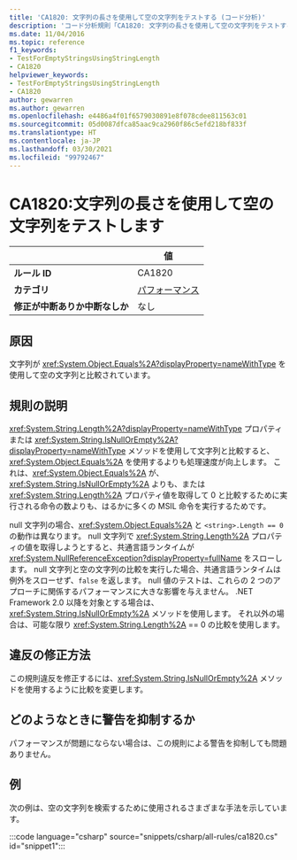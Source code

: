 ```yaml
---
title: 'CA1820: 文字列の長さを使用して空の文字列をテストする (コード分析)'
description: 'コード分析規則「CA1820: 文字列の長さを使用して空の文字列をテストする」について'
ms.date: 11/04/2016
ms.topic: reference
f1_keywords:
- TestForEmptyStringsUsingStringLength
- CA1820
helpviewer_keywords:
- TestForEmptyStringsUsingStringLength
- CA1820
author: gewarren
ms.author: gewarren
ms.openlocfilehash: e4486a4f01f6579030891e8f078cdee811563c01
ms.sourcegitcommit: 05d0087dfca85aac9ca2960f86c5efd218bf833f
ms.translationtype: HT
ms.contentlocale: ja-JP
ms.lasthandoff: 03/30/2021
ms.locfileid: "99792467"
---
```

# <a name="ca1820-test-for-empty-strings-using-string-length"></a>CA1820:文字列の長さを使用して空の文字列をテストします

| | 値 |
|-|-|
| **ルール ID** |CA1820|
| **カテゴリ** |[パフォーマンス](performance-warnings.md)|
| **修正が中断ありか中断なしか** |なし|

## <a name="cause"></a>原因

文字列が <xref:System.Object.Equals%2A?displayProperty=nameWithType> を使用して空の文字列と比較されています。

## <a name="rule-description"></a>規則の説明

<xref:System.String.Length%2A?displayProperty=nameWithType> プロパティまたは <xref:System.String.IsNullOrEmpty%2A?displayProperty=nameWithType> メソッドを使用して文字列と比較すると、<xref:System.Object.Equals%2A> を使用するよりも処理速度が向上します。 これは、<xref:System.Object.Equals%2A> が、<xref:System.String.IsNullOrEmpty%2A> よりも、または <xref:System.String.Length%2A> プロパティ値を取得して 0 と比較するために実行される命令の数よりも、はるかに多くの MSIL 命令を実行するためです。

null 文字列の場合、<xref:System.Object.Equals%2A> と `<string>.Length == 0` の動作は異なります。 null 文字列で <xref:System.String.Length%2A> プロパティの値を取得しようとすると、共通言語ランタイムが <xref:System.NullReferenceException?displayProperty=fullName> をスローします。 null 文字列と空の文字列の比較を実行した場合、共通言語ランタイムは例外をスローせず、`false` を返します。 null 値のテストは、これらの 2 つのアプローチに関係するパフォーマンスに大きな影響を与えません。 .NET Framework 2.0 以降を対象とする場合は、<xref:System.String.IsNullOrEmpty%2A> メソッドを使用します。 それ以外の場合は、可能な限り <xref:System.String.Length%2A> == 0 の比較を使用します。

## <a name="how-to-fix-violations"></a>違反の修正方法

この規則違反を修正するには、<xref:System.String.IsNullOrEmpty%2A> メソッドを使用するように比較を変更します。

## <a name="when-to-suppress-warnings"></a>どのようなときに警告を抑制するか

パフォーマンスが問題にならない場合は、この規則による警告を抑制しても問題ありません。

## <a name="example"></a>例

次の例は、空の文字列を検索するために使用されるさまざまな手法を示しています。

:::code language="csharp" source="snippets/csharp/all-rules/ca1820.cs" id="snippet1":::
